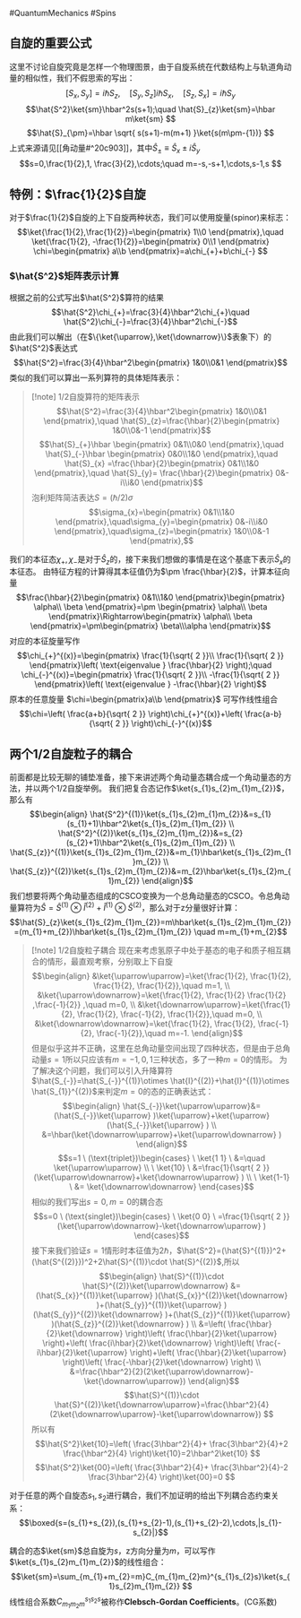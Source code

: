 #QuantumMechanics  #Spins 
## 自旋的重要公式
这里不讨论自旋究竟是怎样一个物理图景，由于自旋系统在代数结构上与轨道角动量的相似性，我们不假思索的写出：
$$[S_{x},S_{y}]=i\hbar S_{z},\quad [S_{y},S_{z}]i\hbar S_{x},\quad[S_{z},S_{x}]=i\hbar S_{y}$$
$$\hat{S^2}\ket{sm}\hbar^2s(s+1);\quad \hat{S}_{z}\ket{sm}=\hbar m\ket{sm}    $$
$$\hat{S}_{\pm}=\hbar \sqrt{ s(s+1)-m(m+1) }\ket{s(m\pm-{1})} $$
上式来源请见[[角动量#^20c903]]，其中$\hat{S}_{\pm}\equiv \hat{S}_{x}\pm i\hat{S}_{y}$
$$s=0,\frac{1}{2},1, \frac{3}{2},\cdots;\quad m=-s,-s+1,\cdots,s-1,s $$

## 特例：$\frac{1}{2}$自旋
对于$\frac{1}{2}$自旋的上下自旋两种状态，我们可以使用旋量(spinor)来标志：
$$\ket{\frac{1}{2},\frac{1}{2}}=\begin{pmatrix}
1\\0
\end{pmatrix},\quad \ket{\frac{1}{2}, -\frac{1}{2}}=\begin{pmatrix}
0\\1
\end{pmatrix} \chi=\begin{pmatrix}
a\\b
\end{pmatrix}=a\chi_{+}+b\chi_{-} $$

### $\hat{S^2}$矩阵表示计算
根据之前的公式写出$\hat{S^2}$算符的结果
$$\hat{S^2}\chi_{+}=\frac{3}{4}\hbar^2\chi_{+}\quad \hat{S^2}\chi_{-}=\frac{3}{4}\hbar^2\chi_{-}$$
由此我们可以解出（在$\{\ket{\uparrow},\ket{\downarrow}\}$表象下）的$\hat{S^2}$表达式
$$\hat{S^2}=\frac{3}{4}\hbar^2\begin{pmatrix}
1&0\\0&1
\end{pmatrix}$$
类似的我们可以算出一系列算符的具体矩阵表示：
>[!note] 1/2自旋算符的矩阵表示
>$$\hat{S^2}=\frac{3}{4}\hbar^2\begin{pmatrix}
1&0\\0&1
\end{pmatrix},\quad \hat{S}_{z}=\frac{\hbar}{2}\begin{pmatrix}
1&0\\0&-1
\end{pmatrix}$$
>$$\hat{S}_{+}\hbar \begin{pmatrix}
0&1\\0&0
\end{pmatrix},\quad \hat{S}_{-}\hbar \begin{pmatrix}
0&0\\1&0
\end{pmatrix},\quad \hat{S}_{x} =\frac{\hbar}{2}\begin{pmatrix}
0&1\\1&0
\end{pmatrix},\quad \hat{S}_{y}= \frac{\hbar}{2}\begin{pmatrix}
0&-i\\i&0
\end{pmatrix}$$
>泡利矩阵简洁表达$S=(\hbar/2)\sigma$
>$$\sigma_{x}=\begin{pmatrix}
0&1\\1&0
\end{pmatrix},\quad\sigma_{y}=\begin{pmatrix}
0&-i\\i&0
\end{pmatrix},\quad\sigma_{z}=\begin{pmatrix}
1&0\\0&-1
\end{pmatrix},$$

我们的本征态$\chi_{+},\chi_{-}$是对于$\hat{S}_{z}$的，接下来我们想做的事情是在这个基底下表示$\hat{S}_{x}$的本征态。
由特征方程的计算得其本征值仍为$\pm \frac{\hbar}{2}$，计算本征向量
$$\frac{\hbar}{2}\begin{pmatrix}
0&1\\1&0
\end{pmatrix}\begin{pmatrix}
\alpha\\ \beta
\end{pmatrix}=\pm \begin{pmatrix}
\alpha\\ \beta
\end{pmatrix}\Rightarrow\begin{pmatrix}
\alpha\\ \beta
\end{pmatrix}=\pm\begin{pmatrix}
\beta\\\alpha
\end{pmatrix}$$
对应的本征旋量写作
$$\chi_{+}^{(x)}=\begin{pmatrix}
\frac{1}{\sqrt{ 2 }}\\ \frac{1}{\sqrt{ 2 }}
\end{pmatrix}\left( \text{eigenvalue } \frac{\hbar}{2}  \right);\quad \chi_{-}^{(x)}=\begin{pmatrix}
\frac{1}{\sqrt{ 2 }}\\ -\frac{1}{\sqrt{ 2 }}
\end{pmatrix}\left( \text{eigenvalue } -\frac{\hbar}{2}  \right)$$
原本的任意旋量 $\chi=\begin{pmatrix}a\\b \end{pmatrix}$ 可写作线性组合
$$\chi=\left( \frac{a+b}{\sqrt{ 2 }} \right)\chi_{+}^{(x)}+\left( \frac{a-b}{\sqrt{ 2 }} \right)\chi_{-}^{(x)}$$


## 两个1/2自旋粒子的耦合
前面都是比较无聊的铺垫准备，接下来讲述两个角动量态耦合成一个角动量态的方法，并以两个1/2自旋举例。
我们把复合态记作$\ket{s_{1}s_{2}m_{1}m_{2}}$，那么有
$$\begin{align}
\hat{S^2}^{(1)}\ket{s_{1}s_{2}m_{1}m_{2}}&=s_{1}(s_{1}+1)\hbar^2\ket{s_{1}s_{2}m_{1}m_{2}} \\
\hat{S^2}^{(2)}\ket{s_{1}s_{2}m_{1}m_{2}}&=s_{2}(s_{2}+1)\hbar^2\ket{s_{1}s_{2}m_{1}m_{2}} \\
\hat{S_{z}}^{(1)}\ket{s_{1}s_{2}m_{1}m_{2}}&=m_{1}\hbar\ket{s_{1}s_{2}m_{1}m_{2}} \\
\hat{S_{z}}^{(2)}\ket{s_{1}s_{2}m_{1}m_{2}}&=m_{2}\hbar\ket{s_{1}s_{2}m_{1}m_{2}}
\end{align}$$
我们想要将两个角动量态组成的CSCO变换为一个总角动量态的CSCO。令总角动量算符为$\hat{S}=\hat{S}^{(1)}\otimes \hat{I}^{(2)}+\hat{I}^{(1)}\otimes \hat{S}^{(2)}$，那么对于z分量很好计算：
$$\hat{S}_{z}\ket{s_{1}s_{2}m_{1}m_{2}}=m\hbar\ket{s_{1}s_{2}m_{1}m_{2}}=(m_{1}+m_{2})\hbar\ket{s_{1}s_{2}m_{1}m_{2}} \quad m=m_{1}+m_{2}$$
>[!note] 1/2自旋粒子耦合
>现在来考虑氢原子中处于基态的电子和质子相互耦合的情形，最直观考察，分别取上下自旋
>$$\begin{align}
&\ket{\uparrow\uparrow}=\ket{\frac{1}{2}, \frac{1}{2}, \frac{1}{2}, \frac{1}{2}},\quad m=1, \\
&\ket{\uparrow\downarrow}=\ket{\frac{1}{2}, \frac{1}{2} \frac{1}{2} ,\frac{-1}{2}} ,\quad     m=0, \\
&\ket{\downarrow\uparrow}=\ket{\frac{1}{2}, \frac{1}{2}, \frac{-1}{2}, \frac{1}{2}},\quad m=0, \\
&\ket{\downarrow\downarrow}=\ket{\frac{1}{2}, \frac{1}{2}, \frac{-1}{2}, \frac{-1}{2}},\quad m=-1.    
\end{align}$$
但是似乎这并不正确，这里在总角动量空间出现了四种状态，但是由于总角动量$s=1$所以只应该有$m=-1,0,1$三种状态，多了一种$m=0$的情形。
为了解决这个问题，我们可以引入升降算符$\hat{S_{-}}=\hat{S_{-}}^{(1)}\otimes \hat{I}^{(2)}+\hat{I}^{(1)}\otimes \hat{S_{1}}^{(2)}$来判定$m=0$的态的正确表达式：
>$$\begin{align}
\hat{S_{-}}\ket{\uparrow\uparrow}&=(\hat{S_{-}}\ket{\uparrow} )\ket{\uparrow}+\ket{\uparrow}(\hat{S_{-}}\ket{\uparrow} ) \\
&=\hbar(\ket{\downarrow\uparrow}+\ket{\uparrow\downarrow}  )   
\end{align}$$
>$$s=1 \ (\text{triplet})\begin{cases}
 \ \ket{1 1} \ &=\quad \ket{\uparrow\uparrow} \\
 \ \ket{10} \ &=\frac{1}{\sqrt{ 2 }} (\ket{\uparrow\downarrow}+\ket{\downarrow\uparrow}  ) \\
 \ \ket{1-1} \ &= \ket{\downarrow\downarrow}   
\end{cases}$$
>相似的我们写出$s=0,m=0$的耦合态
>$$s=0 \ (\text{singlet})\begin{cases}
 \ \ket{0 0} \ =\frac{1}{\sqrt{ 2 }}(\ket{\uparrow\downarrow}-\ket{\downarrow\uparrow}  )
\end{cases}$$
>接下来我们验证$s=1$情形时本征值为$2\hbar$，$\hat{S^2}=(\hat{S}^{(1)})^2+(\hat{S^{(2)}})^2+2\hat{S}^{(1)}\cdot \hat{S}^{(2)}$,所以
>$$\begin{align}
\hat{S}^{(1)}\cdot \hat{S}^{(2)}\ket{\uparrow\downarrow} &=(\hat{S_{x}}^{(1)}\ket{\uparrow} )(\hat{S_{x}}^{(2)}\ket{\downarrow} )+(\hat{S_{y}}^{(1)}\ket{\uparrow} )(\hat{S_{y}}^{(2)}\ket{\downarrow} )+(\hat{S_{z}}^{(1)}\ket{\uparrow} )(\hat{S_{z}}^{(2)}\ket{\downarrow} ) \\
&=\left( \frac{\hbar}{2}\ket{\downarrow}  \right)\left( \frac{\hbar}{2}\ket{\uparrow}  \right)+\left( \frac{i\hbar}{2}\ket{\downarrow}  \right)\left( \frac{-i\hbar}{2}\ket{\uparrow}  \right)+\left( \frac{\hbar}{2}\ket{\uparrow}  \right)\left( \frac{-\hbar}{2}\ket{\downarrow}  \right) \\
&=\frac{\hbar^2}{2}(2\ket{\uparrow\downarrow}-\ket{\downarrow\uparrow})
\end{align}$$
>$$\hat{S}^{(1)}\cdot \hat{S}^{(2)}\ket{\downarrow\uparrow}=\frac{\hbar^2}{4}(2\ket{\downarrow\uparrow}-\ket{\uparrow\downarrow}) $$
>所以有
>$$\hat{S^2}\ket{10}=\left(  \frac{3\hbar^2}{4}+ \frac{3\hbar^2}{4}+2 \frac{\hbar^2}{4} \right)\ket{10}=2\hbar^2\ket{10}   $$
>$$\hat{S^2}\ket{00}=\left( \frac{3\hbar^2}{4}+ \frac{3\hbar^2}{4}-2 \frac{3\hbar^2}{4} \right)\ket{00}=0  $$

对于任意的两个自旋态$s_{1},s_{2}$进行耦合，我们不加证明的给出下列耦合态约束关系：
$$\boxed{s=(s_{1}+s_{2}),(s_{1}+s_{2}-1),(s_{1}+s_{2}-2),\cdots,|s_{1}-s_{2}|}$$

耦合的态$\ket{sm}$总自旋为$s$，z方向分量为$m$，可以写作$\ket{s_{1}s_{2}m_{1}m_{2}}$的线性组合：
$$\ket{sm}=\sum_{m_{1}+m_{2}=m}C_{m_{1}m_{2}m}^{s_{1}s_{2}s}\ket{s_{1}s_{2}m_{1}m_{2}}  $$
线性组合系数$C_{m_{1}m_{2}m}^{s_{1}s_{2}s}$被称作**Clebsch-Gordan Coefficients**。(CG系数)


